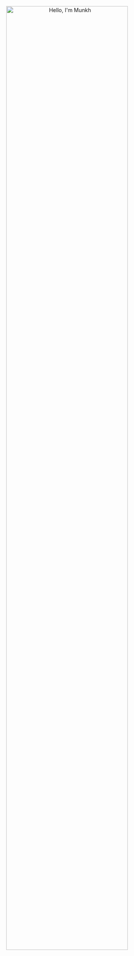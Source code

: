 <p align="center"><a href="https://anuraghazra.github.io"><img width="80%" alt="Hello, I'm Munkh" src="./assets/gh-readme-header.png" /></a></p>

